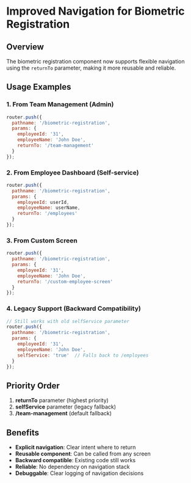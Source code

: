 # Improved Navigation for Biometric Registration

## Overview
The biometric registration component now supports flexible navigation using the `returnTo` parameter, making it more reusable and reliable.

## Usage Examples

### 1. From Team Management (Admin)
```javascript
router.push({
  pathname: '/biometric-registration',
  params: {
    employeeId: '31',
    employeeName: 'John Doe',
    returnTo: '/team-management'
  }
});
```

### 2. From Employee Dashboard (Self-service)
```javascript
router.push({
  pathname: '/biometric-registration',
  params: {
    employeeId: userId,
    employeeName: userName,
    returnTo: '/employees'
  }
});
```

### 3. From Custom Screen
```javascript
router.push({
  pathname: '/biometric-registration',
  params: {
    employeeId: '31',
    employeeName: 'John Doe',
    returnTo: '/custom-employee-screen'
  }
});
```

### 4. Legacy Support (Backward Compatibility)
```javascript
// Still works with old selfService parameter
router.push({
  pathname: '/biometric-registration',
  params: {
    employeeId: '31',
    employeeName: 'John Doe',
    selfService: 'true'  // Falls back to /employees
  }
});
```

## Priority Order
1. **returnTo** parameter (highest priority)
2. **selfService** parameter (legacy fallback)
3. **/team-management** (default fallback)

## Benefits
- **Explicit navigation**: Clear intent where to return
- **Reusable component**: Can be called from any screen
- **Backward compatible**: Existing code still works
- **Reliable**: No dependency on navigation stack
- **Debuggable**: Clear logging of navigation decisions